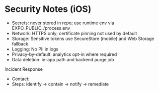# Security Notes (iOS)

- Secrets: never stored in repo; use runtime env via EXPO_PUBLIC_/process.env
- Network: HTTPS only; certificate pinning not used by default
- Storage: Sensitive tokens use SecureStore (mobile) and Web Storage fallback
- Logging: No PII in logs
- Privacy-by-default: analytics opt-in where required
- Data deletion: in-app path and backend purge job

Incident Response
- Contact: <EMAIL>
- Steps: identify -> contain -> notify -> remediate

